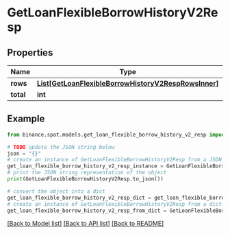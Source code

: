 # GetLoanFlexibleBorrowHistoryV2Resp


## Properties

Name | Type | Description | Notes
------------ | ------------- | ------------- | -------------
**rows** | [**List[GetLoanFlexibleBorrowHistoryV2RespRowsInner]**](GetLoanFlexibleBorrowHistoryV2RespRowsInner.md) |  | [optional] 
**total** | **int** |  | [optional] 

## Example

```python
from binance.spot.models.get_loan_flexible_borrow_history_v2_resp import GetLoanFlexibleBorrowHistoryV2Resp

# TODO update the JSON string below
json = "{}"
# create an instance of GetLoanFlexibleBorrowHistoryV2Resp from a JSON string
get_loan_flexible_borrow_history_v2_resp_instance = GetLoanFlexibleBorrowHistoryV2Resp.from_json(json)
# print the JSON string representation of the object
print(GetLoanFlexibleBorrowHistoryV2Resp.to_json())

# convert the object into a dict
get_loan_flexible_borrow_history_v2_resp_dict = get_loan_flexible_borrow_history_v2_resp_instance.to_dict()
# create an instance of GetLoanFlexibleBorrowHistoryV2Resp from a dict
get_loan_flexible_borrow_history_v2_resp_from_dict = GetLoanFlexibleBorrowHistoryV2Resp.from_dict(get_loan_flexible_borrow_history_v2_resp_dict)
```
[[Back to Model list]](../README.md#documentation-for-models) [[Back to API list]](../README.md#documentation-for-api-endpoints) [[Back to README]](../README.md)



